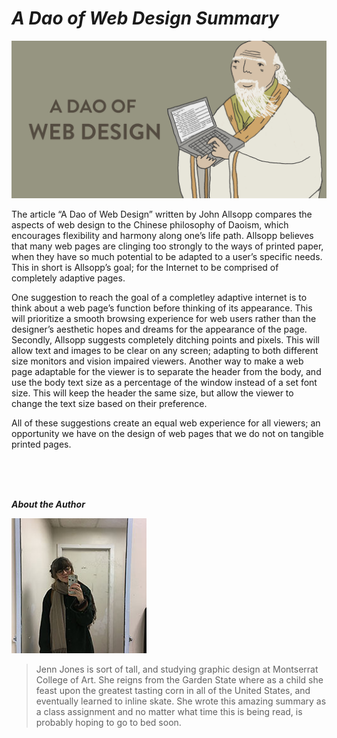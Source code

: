 # *A Dao of Web Design Summary*

![Alt Text](https://github.com/jennlikespie123/ebb-flow/blob/master/lao_big.jpg?raw=true)

The article “A Dao of Web Design” written by John Allsopp compares the aspects of web design to the Chinese philosophy of Daoism, which encourages flexibility and harmony along one’s life path. Allsopp believes that many web pages are clinging too strongly to the ways of printed paper, when they have so much potential to be adapted to a user’s specific needs. This in short is Allsopp’s goal; for the Internet to be comprised of completely adaptive pages. 

One suggestion to reach the goal of a completley adaptive internet is to think about a web page’s function before thinking of its appearance. This will prioritize a smooth browsing experience for web users rather than the designer’s aesthetic hopes and dreams for the appearance of the page. Secondly, Allsopp suggests completely ditching points and pixels. This will allow text and images to be clear on any screen; adapting to both different size monitors and vision impaired viewers. Another way to make a web page adaptable for the viewer is to separate the header from the body, and use the body text size as a percentage of the window instead of a set font size. This will keep the header the same size, but allow the viewer to change the text size based on their preference. 

All of these suggestions create an equal web experience for all viewers; an opportunity we have on the design of web pages that we do not on tangible printed pages.

<br />
<br />
<br />

*__About the Author__*

![Alt Text](https://github.com/jennlikespie123/ebb-flow/blob/master/IMG_1247.JPG?raw=true)

> Jenn Jones is sort of tall, and studying graphic design 
> at Montserrat College of Art. She reigns from the Garden 
> State where as a child she feast upon the greatest tasting 
> corn in all of the United States, and eventually learned to 
> inline skate. She wrote this amazing summary as a class 
> assignment and no matter what time this is being read, is 
> probably hoping to go to bed soon.

